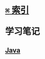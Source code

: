 # <p align=left>[`⌘` 索引](https://github.com/KrLite/BrokenThoughts)</p> <p align=left>学习笔记</p>

## [Java](java)
